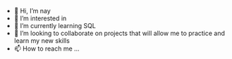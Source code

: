 - 👋 Hi, I’m nay
- 👀 I’m interested in 
- 🌱 I’m currently learning SQL
- 💞️ I’m looking to collaborate on projects that will allow me to practice and learn my new skills
- 📫 How to reach me ...
